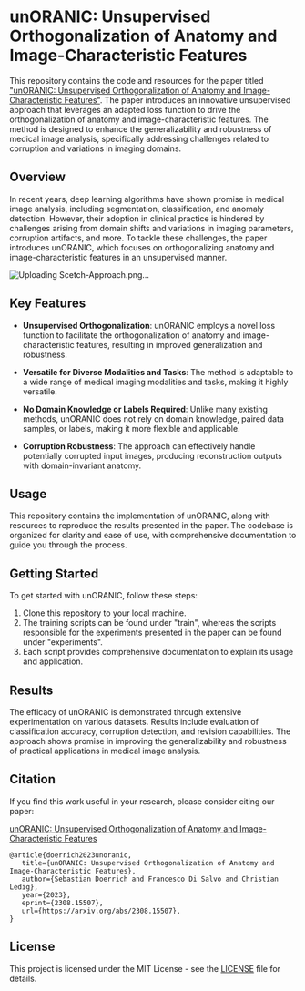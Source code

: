 # unORANIC: Unsupervised Orthogonalization of Anatomy and Image-Characteristic Features
This repository contains the code and resources for the paper titled ["unORANIC: Unsupervised Orthogonalization of Anatomy and Image-Characteristic Features"](https://arxiv.org/abs/2308.15507). The paper introduces an innovative unsupervised approach that leverages an adapted loss function to drive the orthogonalization of anatomy and image-characteristic features. The method is designed to enhance the generalizability and robustness of medical image analysis, specifically addressing challenges related to corruption and variations in imaging domains.

## Overview
In recent years, deep learning algorithms have shown promise in medical image analysis, including segmentation, classification, and anomaly detection. However, their adoption in clinical practice is hindered by challenges arising from domain shifts and variations in imaging parameters, corruption artifacts, and more. To tackle these challenges, the paper introduces unORANIC, which focuses on orthogonalizing anatomy and image-characteristic features in an unsupervised manner.

![Uploading Scetch-Approach.png…]()

## Key Features
- **Unsupervised Orthogonalization**: unORANIC employs a novel loss function to facilitate the orthogonalization of anatomy and image-characteristic features, resulting in improved generalization and robustness.

- **Versatile for Diverse Modalities and Tasks**: The method is adaptable to a wide range of medical imaging modalities and tasks, making it highly versatile.

- **No Domain Knowledge or Labels Required**: Unlike many existing methods, unORANIC does not rely on domain knowledge, paired data samples, or labels, making it more flexible and applicable.

- **Corruption Robustness**: The approach can effectively handle potentially corrupted input images, producing reconstruction outputs with domain-invariant anatomy.

## Usage
This repository contains the implementation of unORANIC, along with resources to reproduce the results presented in the paper. The codebase is organized for clarity and ease of use, with comprehensive documentation to guide you through the process.

## Getting Started
To get started with unORANIC, follow these steps:

1. Clone this repository to your local machine.
2. The training scripts can be found under "train", whereas the scripts responsible for the experiments presented in the paper can be found under "experiments".
3. Each script provides comprehensive documentation to explain its usage and application.

## Results
The efficacy of unORANIC is demonstrated through extensive experimentation on various datasets. Results include evaluation of classification accuracy, corruption detection, and revision capabilities. The approach shows promise in improving the generalizability and robustness of practical applications in medical image analysis.

## Citation
If you find this work useful in your research, please consider citing our paper:

[unORANIC: Unsupervised Orthogonalization of Anatomy and Image-Characteristic Features](https://arxiv.org/abs/2308.15507)

```
@article{doerrich2023unoranic,
   title={unORANIC: Unsupervised Orthogonalization of Anatomy and Image-Characteristic Features}, 
   author={Sebastian Doerrich and Francesco Di Salvo and Christian Ledig},
   year={2023},
   eprint={2308.15507},
   url={https://arxiv.org/abs/2308.15507},
}
```

## License

This project is licensed under the MIT License - see the [LICENSE](LICENSE) file for details.

